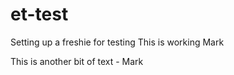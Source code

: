 # et-test
Setting up a freshie for testing
This is working Mark

This is another bit of text - Mark
